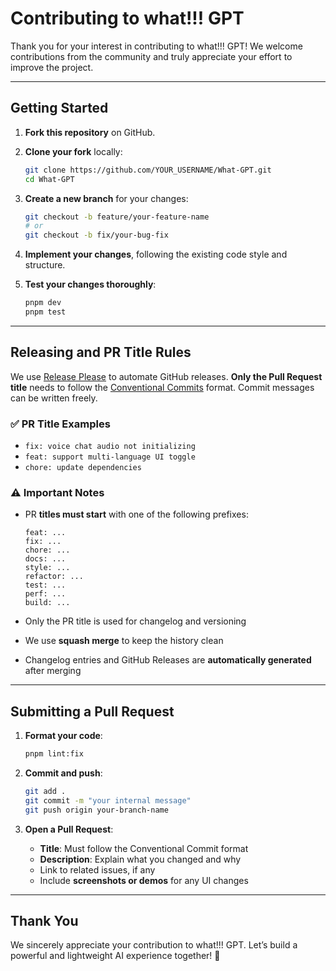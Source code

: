 # Contributing to what!!! GPT

Thank you for your interest in contributing to what!!! GPT! We welcome contributions from the community and truly appreciate your effort to improve the project.

---

## Getting Started

1. **Fork this repository** on GitHub.

2. **Clone your fork** locally:

   ```bash
   git clone https://github.com/YOUR_USERNAME/What-GPT.git
   cd What-GPT
   ```

3. **Create a new branch** for your changes:

   ```bash
   git checkout -b feature/your-feature-name
   # or
   git checkout -b fix/your-bug-fix
   ```

4. **Implement your changes**, following the existing code style and structure.

5. **Test your changes thoroughly**:

   ```bash
   pnpm dev
   pnpm test
   ```

---

## Releasing and PR Title Rules

We use [Release Please](https://github.com/googleapis/release-please) to automate GitHub releases.
**Only the Pull Request title** needs to follow the [Conventional Commits](https://www.conventionalcommits.org/) format. Commit messages can be written freely.

### ✅ PR Title Examples

* `fix: voice chat audio not initializing`
* `feat: support multi-language UI toggle`
* `chore: update dependencies`

### ⚠️ Important Notes

* PR **titles must start** with one of the following prefixes:

  ```
  feat: ...
  fix: ...
  chore: ...
  docs: ...
  style: ...
  refactor: ...
  test: ...
  perf: ...
  build: ...
  ```

* Only the PR title is used for changelog and versioning

* We use **squash merge** to keep the history clean

* Changelog entries and GitHub Releases are **automatically generated** after merging

---

## Submitting a Pull Request

1. **Format your code**:

   ```bash
   pnpm lint:fix
   ```

2. **Commit and push**:

   ```bash
   git add .
   git commit -m "your internal message"
   git push origin your-branch-name
   ```

3. **Open a Pull Request**:

   * **Title**: Must follow the Conventional Commit format
   * **Description**: Explain what you changed and why
   * Link to related issues, if any
   * Include **screenshots or demos** for any UI changes

---

## Thank You

We sincerely appreciate your contribution to what!!! GPT.
Let’s build a powerful and lightweight AI experience together! 🚀
